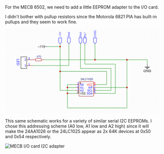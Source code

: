 For the MECB 6502, we need to add a little EEPROM adapter to the I/O card.

I didn't bother with pullup resistors since the Motorola 6821 PIA has built-in pullups and they seem to work fine.

![MECB I/O card I2C adapter](MECBI2C.png)

This same schematic works for a variety of similar serial I2C EEPROMs. I chose this addressing scheme (A0 low, A1 low and A2 high) since
it will make the 24AA1026 or the 24LC1025 appear as 2x 64K devices at 0x50 and 0x54 respectively.

![MECB I/O card I2C adapter](MECBI2C.jpg)
